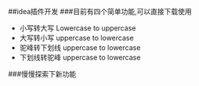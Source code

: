 ##idea插件开发
###目前有四个简单功能,可以直接下载使用

- 小写转大写  Lowercase to uppercase
- 大写转小写 uppercase to lowercase
- 驼峰转下划线 uppercase to lowercase
- 下划线转驼峰 uppercase to lowercase

###慢慢探索下新功能

